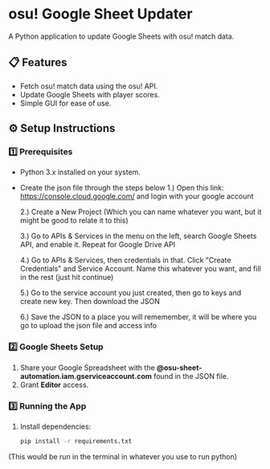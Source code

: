# osu! Google Sheet Updater

A Python application to update Google Sheets with osu! match data.

## 📋 Features

- Fetch osu! match data using the osu! API.
- Update Google Sheets with player scores.
- Simple GUI for ease of use.

## ⚙️ Setup Instructions

### 1️⃣ **Prerequisites**
- Python 3.x installed on your system.
- Create the json file through the steps below
  1.) Open this link: https://console.cloud.google.com/ and login with your google account

  2.) Create a New Project (Which you can name whatever you want, but it might be good to relate it to this)

  3.) Go to APIs & Services in the menu on the left, search Google Sheets API, and enable it. Repeat for Google Drive API

  4.) Go to APIs & Services, then credentials in that. Click "Create Credentials" and Service Account. Name this whatever you want, and fill in the rest (just hit continue)

  5.) Go to the service account you just created, then go to keys and create new key. Then download the JSON

  6.) Save the JSON to a place you will rememember, it will be where you go to upload the json file and access info

### 2️⃣ **Google Sheets Setup**
1. Share your Google Spreadsheet with the **@osu-sheet-automation.iam.gserviceaccount.com** found in the JSON file.
2. Grant **Editor** access.

### 3️⃣ **Running the App**
1. Install dependencies:

   ```bash
   pip install -r requirements.txt
(This would be run in the terminal in whatever you use to run python)
